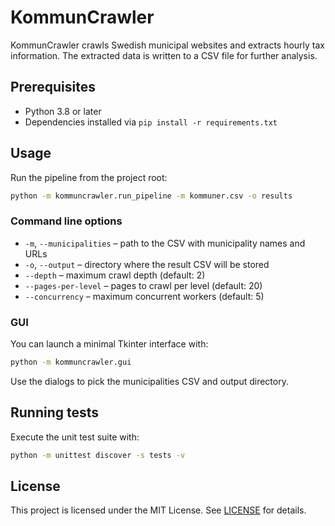 # KommunCrawler

KommunCrawler crawls Swedish municipal websites and extracts hourly tax
information. The extracted data is written to a CSV file for further analysis.

## Prerequisites

- Python 3.8 or later
- Dependencies installed via `pip install -r requirements.txt`

## Usage

Run the pipeline from the project root:

```bash
python -m kommuncrawler.run_pipeline -m kommuner.csv -o results
```

### Command line options

- `-m`, `--municipalities` – path to the CSV with municipality names and URLs
- `-o`, `--output` – directory where the result CSV will be stored
- `--depth` – maximum crawl depth (default: 2)
- `--pages-per-level` – pages to crawl per level (default: 20)
- `--concurrency` – maximum concurrent workers (default: 5)

### GUI

You can launch a minimal Tkinter interface with:

```bash
python -m kommuncrawler.gui
```

Use the dialogs to pick the municipalities CSV and output directory.

## Running tests

Execute the unit test suite with:

```bash
python -m unittest discover -s tests -v
```

## License

This project is licensed under the MIT License. See [LICENSE](LICENSE) for
details.


